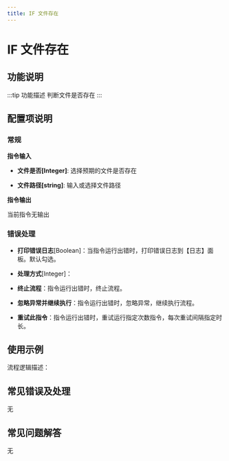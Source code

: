 ```yaml
---
title: IF 文件存在
---
```


# IF 文件存在

## 功能说明

:::tip 功能描述
判断文件是否存在
:::

## 配置项说明

### 常规

**指令输入**

- **文件是否[Integer]**: 选择预期的文件是否存在

- **文件路径[string]**: 输入或选择文件路径


**指令输出**

当前指令无输出

### 错误处理

- **打印错误日志**[Boolean]：当指令运行出错时，打印错误日志到【日志】面板。默认勾选。

- **处理方式**[Integer]：

 - **终止流程**：指令运行出错时，终止流程。

 - **忽略异常并继续执行**：指令运行出错时，忽略异常，继续执行流程。

 - **重试此指令**：指令运行出错时，重试运行指定次数指令，每次重试间隔指定时长。

## 使用示例

流程逻辑描述：

## 常见错误及处理

无

## 常见问题解答

无

